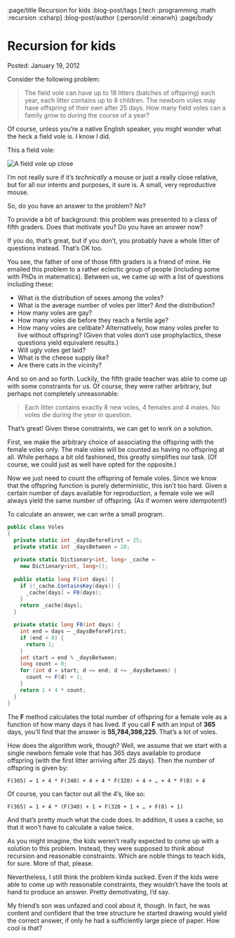 :page/title Recursion for kids
:blog-post/tags [:tech :programming :math :recursion :csharp]
:blog-post/author {:person/id :einarwh}
:page/body

# Recursion for kids

Posted: January 19, 2012

Consider the following problem:

> The field vole can have up to 18 litters (batches of offspring) each year, each litter contains up to 8 children. The newborn voles may have offspring of their own after 25 days. How many field voles can a family grow to during the course of a year?

Of course, unless you’re a native English speaker, you might wonder what the heck a field vole is. I know I did.

This a field vole:

![A field vole up close](/images/field-vole.jpg)

I’m not really sure if it’s _technically_ a mouse or just a really close relative, but for all our intents and purposes, it sure is. A small, very reproductive mouse.

So, do you have an answer to the problem? _No_?

To provide a bit of background: this problem was presented to a class of fifth graders. Does that motivate you? Do you have an answer now?

If you do, that’s great, but if you don’t, you probably have a whole litter of questions instead. That’s OK too.

You see, the father of one of those fifth graders is a friend of mine. He emailed this problem to a rather eclectic group of people (including some with PhDs in matematics). Between us, we came up with a list of questions including these:

* What is the distribution of sexes among the voles?
* What is the average number of voles per litter? And the distribution?
* How many voles are gay?
* How many voles die before they reach a fertile age?
* How many voles are celibate? Alternatively, how many voles prefer to live without offspring? (Given that voles don’t use prophylactics, these questions yield equivalent results.)
* Will ugly voles get laid?
* What is the cheese supply like?
* Are there cats in the vicinity?

And so on and so forth. Luckily, the fifth grade teacher was able to come up with some constraints for us. Of course, they were rather arbitrary, but perhaps not completely unreasonable:

> Each litter contains exactly 8 new voles, 4 females and 4 males. No voles die during the year in question.

That’s great! Given these constraints, we can get to work on a solution.

First, we make the arbitrary choice of associating the offspring with the female voles only. The male voles will be counted as having no offspring at all. While perhaps a bit old fashioned, this greatly simplifies our task. (Of course, we could just as well have opted for the opposite.)

Now we just need to count the offspring of female voles. Since we know that the offspring function is purely deterministic, this isn’t too hard. Given a certain number of days available for reproduction, a female vole we will always yield the same number of offspring. (As if women were idempotent!)

To calculate an answer, we can write a small program.

```csharp
public class Voles 
{
  private static int _daysBeforeFirst = 25;
  private static int _daysBetween = 20;
 
  private static Dictionary<int, long> _cache = 
    new Dictionary<int, long>();
  
  public static long F(int days) {
    if (!_cache.ContainsKey(days)) {
      _cache[days] = F0(days);
    }
    return _cache[days];
  }

  private static long F0(int days) {
    int end = days – _daysBeforeFirst;
    if (end < 0) {
      return 1;
    }
    int start = end % _daysBetween;
    long count = 0;
    for (int d = start; d <= end; d += _daysBetween) {
      count += F(d) + 1;
    }
    return 1 + 4 * count;
  }
}
```

The **F** method calculates the total number of offspring for a female vole as a function of how many days it has lived. If you call **F** with an input of **365** days, you’ll find that the answer is **55,784,398,225**. That’s a lot of voles.

How does the algorithm work, though? Well, we assume that we start with a single newborn female vole that has 365 days available to produce offspring (with the first litter arriving after 25 days). Then the number of offspring is given by:

```
F(365) = 1 + 4 * F(340) + 4 + 4 * F(320) + 4 + … + 4 * F(0) + 4
```

Of course, you can factor out all the 4’s, like so:

```
F(365) = 1 + 4 * (F(340) + 1 + F(320 + 1 + … + F(0) + 1)
```

And that’s pretty much what the code does. In addition, it uses a cache, so that it won’t have to calculate a value twice.

As you might imagine, the kids weren’t really expected to come up with a solution to this problem. Instead, they were supposed to think about recursion and reasonable constraints. Which are noble things to teach kids, for sure. More of that, please.

Nevertheless, I still think the problem kinda sucked. Even if the kids were able to come up with reasonable constraints, they wouldn’t have the tools at hand to produce an answer. Pretty demotivating, I’d say.

My friend’s son was unfazed and cool about it, though. In fact, he was content and confident that the tree structure he started drawing would yield the correct answer, if only he had a sufficiently large piece of paper. How cool is that?
